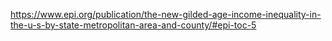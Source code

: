 https://www.epi.org/publication/the-new-gilded-age-income-inequality-in-the-u-s-by-state-metropolitan-area-and-county/#epi-toc-5
